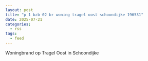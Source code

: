 ```yaml
---
layout: post
title: "p 1 bzb-02 br woning tragel oost schoondijke 196531"
date: 2025-07-21
categories: 
  - rss
tags: 
  - feed
---
```


Woningbrand op Tragel Oost in Schoondijke
